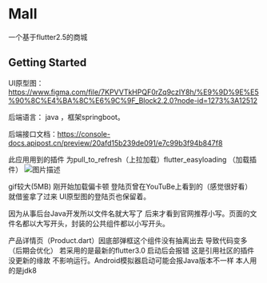 # Mall

一个基于flutter2.5的商城

## Getting Started

UI原型图：https://www.figma.com/file/7KPVVTkHPQF0rZq9czIY8h/%E9%9D%9E%E5%90%8C%E4%BA%8C%E6%9C%9F_Block2.2.0?node-id=1273%3A12512

后端语言： java ，框架springboot。

后端接口文档：https://console-docs.apipost.cn/preview/20afd15b239de091/e7c99b3f94b847f8

此应用用到的插件 为pull_to_refresh（上拉加载）flutter_easyloading （加载插件）
![图片描述](https://github.com/miao4410/mall/blob/main/mall.gif)

gif较大(5MB) 刚开始加载偏卡顿 登陆页曾在YouTuBe上看到的（感觉很好看） 就借鉴拿了过来 UI原型图的登陆页也保留着。

因为从事后台Java开发所以文件名就大写了 后来才看到官网推荐小写。页面的文件名都以大写开头，封装的公共组件都以小写开头。

产品详情页（Product.dart）因底部弹框这个组件没有抽离出去 导致代码变多（后期会优化）
若采用的是最新的flutter3.0 启动后会报错 这是引用社区的插件没更新的缘故 不影响运行。Android模拟器启动可能会报Java版本不一样 本人用的是jdk8




